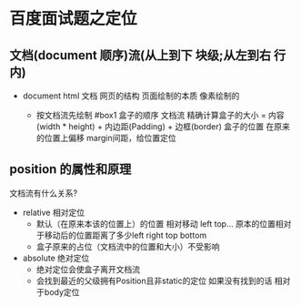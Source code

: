 # 百度面试题之定位

## 文档(document 顺序)流(从上到下 块级;从左到右 行内)

- document html 文档
  网页的结构 
  页面绘制的本质 像素绘制的

  - 按文档流先绘制 #box1 
    盒子的顺序 文档流
    精确计算盒子的大小 = 内容(width * height) + 内边距(Padding) + 边框(border)
    盒子的位置 在原来的位置上偏移 margin间距，给位置定位

## position 的属性和原理
   文档流有什么关系?
  - relative 相对定位
    - 默认（在原来本该的位置上）的位置 相对移动 left top... 原本的位置相对于移动后的位置距离了多少left right top bottom
    - 盒子原来的占位（文档流中的位置和大小）不受影响
  - absolute 绝对定位
    - 绝对定位会使盒子离开文档流
    - 会找到最近的父级拥有Position且非static的定位
      如果没有找到的话 相对于body定位